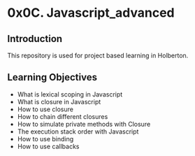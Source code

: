 # 0x0C. Javascript_advanced

## Introduction
This repository is used for project based learning in Holberton.

## Learning Objectives
- What is lexical scoping in Javascript
- What is closure in Javascript
- How to use closure
- How to chain different closures
- How to simulate private methods with Closure
- The execution stack order with Javascript
- How to use binding
- How to use callbacks
